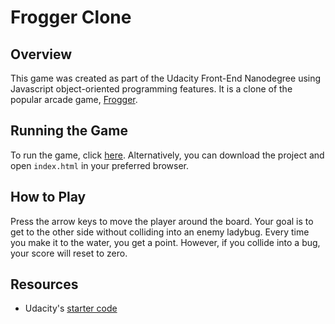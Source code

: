 # Frogger Clone
## Overview
This game was created as part of the Udacity Front-End Nanodegree using Javascript object-oriented programming features. It is a clone of the popular arcade game, [Frogger](https://en.wikipedia.org/wiki/Frogger).
## Running the Game
To run the game, click [here](https://sereneliu.github.io/frogger-clone/). Alternatively, you can download the project and open `index.html` in your preferred browser.
## How to Play
Press the arrow keys to move the player around the board. Your goal is to get to the other side without colliding into an enemy ladybug. Every time you make it to the water, you get a point. However, if you collide into a bug, your score will reset to zero.
## Resources
* Udacity's [starter code](https://github.com/udacity/frontend-nanodegree-arcade-game)

